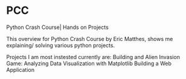 # PCC
Python Crash Course| Hands on Projects

This overview for Python Crash Course by Eric Matthes, shows me explaining/ solving various python projects.

Projects I am most instested currently are:
  Building and Alien Invasion Game:
  Analyzing Data Visualization with Matplotlib
  Building a Web Application 
